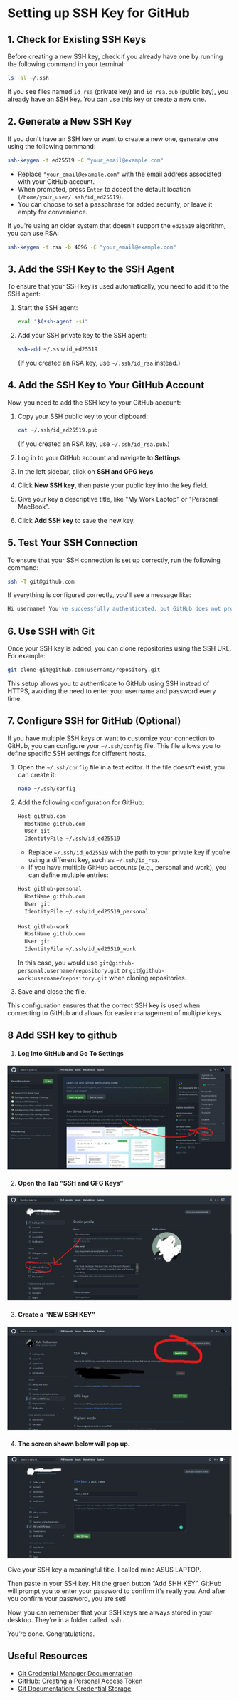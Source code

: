 
# Setting up SSH Key for GitHub

## 1. Check for Existing SSH Keys
Before creating a new SSH key, check if you already have one by running the following command in your terminal:

```bash
ls -al ~/.ssh
```

If you see files named `id_rsa` (private key) and `id_rsa.pub` (public key), you already have an SSH key. You can use this key or create a new one.

## 2. Generate a New SSH Key
If you don't have an SSH key or want to create a new one, generate one using the following command:

```bash
ssh-keygen -t ed25519 -C "your_email@example.com"
```

- Replace `"your_email@example.com"` with the email address associated with your GitHub account.
- When prompted, press `Enter` to accept the default location (`/home/your_user/.ssh/id_ed25519`).
- You can choose to set a passphrase for added security, or leave it empty for convenience.

If you're using an older system that doesn't support the `ed25519` algorithm, you can use RSA:

```bash
ssh-keygen -t rsa -b 4096 -C "your_email@example.com"
```

## 3. Add the SSH Key to the SSH Agent
To ensure that your SSH key is used automatically, you need to add it to the SSH agent:

1. Start the SSH agent:

   ```bash
   eval "$(ssh-agent -s)"
   ```

2. Add your SSH private key to the SSH agent:

   ```bash
   ssh-add ~/.ssh/id_ed25519
   ```

   (If you created an RSA key, use `~/.ssh/id_rsa` instead.)

## 4. Add the SSH Key to Your GitHub Account
Now, you need to add the SSH key to your GitHub account:

1. Copy your SSH public key to your clipboard:

   ```bash
   cat ~/.ssh/id_ed25519.pub
   ```

   (If you created an RSA key, use `~/.ssh/id_rsa.pub`.)

2. Log in to your GitHub account and navigate to **Settings**.
3. In the left sidebar, click on **SSH and GPG keys**.
4. Click **New SSH key**, then paste your public key into the key field.
5. Give your key a descriptive title, like "My Work Laptop" or "Personal MacBook".
6. Click **Add SSH key** to save the new key.

## 5. Test Your SSH Connection
To ensure that your SSH connection is set up correctly, run the following command:

```bash
ssh -T git@github.com
```

If everything is configured correctly, you'll see a message like:

```bash
Hi username! You've successfully authenticated, but GitHub does not provide shell access.
```

## 6. Use SSH with Git
Once your SSH key is added, you can clone repositories using the SSH URL. For example:

```bash
git clone git@github.com:username/repository.git
```

This setup allows you to authenticate to GitHub using SSH instead of HTTPS, avoiding the need to enter your username and password every time.

## 7. Configure SSH for GitHub (Optional)
If you have multiple SSH keys or want to customize your connection to GitHub, you can configure your `~/.ssh/config` file. This file allows you to define specific SSH settings for different hosts.

1. Open the `~/.ssh/config` file in a text editor. If the file doesn’t exist, you can create it:

   ```bash
   nano ~/.ssh/config
   ```

2. Add the following configuration for GitHub:

   ```bash
   Host github.com
     HostName github.com
     User git
     IdentityFile ~/.ssh/id_ed25519
   ```

   - Replace `~/.ssh/id_ed25519` with the path to your private key if you’re using a different key, such as `~/.ssh/id_rsa`.
   - If you have multiple GitHub accounts (e.g., personal and work), you can define multiple entries:

   ```bash
   Host github-personal
     HostName github.com
     User git
     IdentityFile ~/.ssh/id_ed25519_personal

   Host github-work
     HostName github.com
     User git
     IdentityFile ~/.ssh/id_ed25519_work
   ```

   In this case, you would use `git@github-personal:username/repository.git` or `git@github-work:username/repository.git` when cloning repositories.

3. Save and close the file.

This configuration ensures that the correct SSH key is used when connecting to GitHub and allows for easier management of multiple keys.

## 8 Add SSH key to github
1. #### Log Into GitHub and Go To Settings
![alt text](images/settings.png)

2. #### Open the Tab “SSH and GFG Keys”
![alt text](images/ssh_and_gifs.png)

3. #### Create a “NEW SSH KEY”
![alt text](images/create_new_ssh.png)

4. #### The screen shown below will pop up.
![alt text](images/ssh_add_window.png)

Give your SSH key a meaningful title. I called mine ASUS LAPTOP.

Then paste in your SSH key. Hit the green button “Add SHH KEY”. GitHub will prompt you to enter your password to confirm it's really you. And after you confirm your password, you are set!

Now, you can remember that your SSH keys are always stored in your desktop. They’re in a folder called .ssh .

You’re done. Congratulations.



## Useful Resources
- [Git Credential Manager Documentation](https://aka.ms/gcm) 
- [GitHub: Creating a Personal Access Token](https://docs.github.com/en/github/authenticating-to-github/creating-a-personal-access-token)
- [Git Documentation: Credential Storage](https://git-scm.com/book/en/v2/Git-Tools-Credential-Storage)
 
